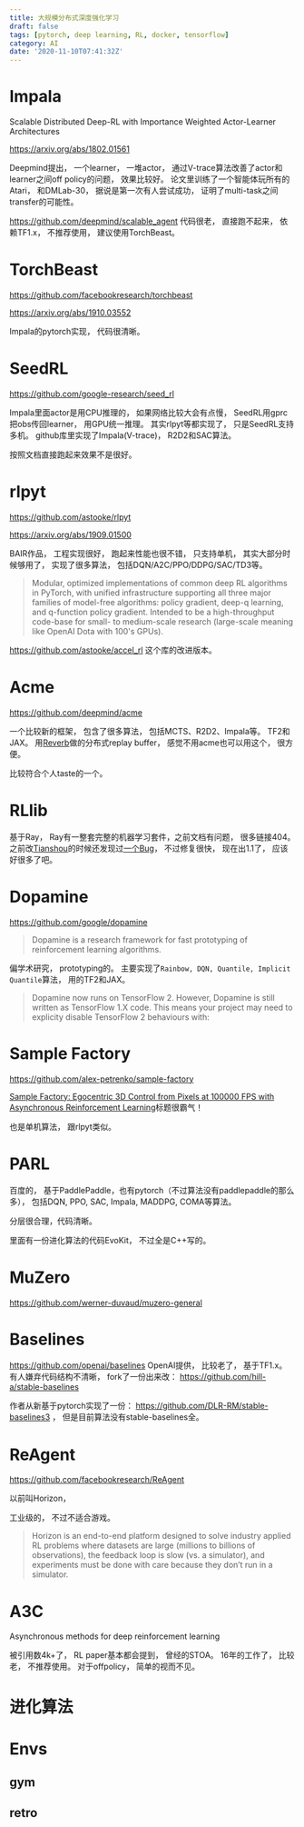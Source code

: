 ```yaml
---
title: 大规模分布式深度强化学习
draft: false
tags: [pytorch, deep learning, RL, docker, tensorflow]
category: AI
date: '2020-11-10T07:41:32Z'
---
```



# Impala

Scalable Distributed Deep-RL with Importance Weighted Actor-Learner Architectures

https://arxiv.org/abs/1802.01561

Deepmind提出， 一个learner， 一堆actor， 通过V-trace算法改善了actor和learner之间off policy的问题， 效果比较好。 论文里训练了一个智能体玩所有的Atari， 和DMLab-30， 据说是第一次有人尝试成功， 证明了multi-task之间transfer的可能性。

https://github.com/deepmind/scalable_agent 代码很老， 直接跑不起来， 依赖TF1.x， 不推荐使用， 建议使用TorchBeast。

# TorchBeast

https://github.com/facebookresearch/torchbeast

https://arxiv.org/abs/1910.03552

Impala的pytorch实现， 代码很清晰。

# SeedRL

https://github.com/google-research/seed_rl

Impala里面actor是用CPU推理的， 如果网络比较大会有点慢， SeedRL用gprc把obs传回learner， 用GPU统一推理。 其实rlpyt等都实现了， 只是SeedRL支持多机。 github库里实现了Impala(V-trace)， R2D2和SAC算法。 

按照文档直接跑起来效果不是很好。

# rlpyt

https://github.com/astooke/rlpyt

https://arxiv.org/abs/1909.01500

BAIR作品， 工程实现很好， 跑起来性能也很不错， 只支持单机， 其实大部分时候够用了， 实现了很多算法， 包括DQN/A2C/PPO/DDPG/SAC/TD3等。

> Modular, optimized implementations of common deep RL algorithms in PyTorch, with unified infrastructure supporting all three major families of model-free algorithms: policy gradient, deep-q learning, and q-function policy gradient. Intended to be a high-throughput code-base for small- to medium-scale research (large-scale meaning like OpenAI Dota with 100's GPUs).

https://github.com/astooke/accel_rl 这个库的改进版本。

# Acme

https://github.com/deepmind/acme

一个比较新的框架， 包含了很多算法， 包括MCTS、R2D2、Impala等。 TF2和JAX。 用[Reverb](https://github.com/deepmind/reverb)做的分布式replay buffer， 感觉不用acme也可以用这个， 很方便。 

比较符合个人taste的一个。

# RLlib

基于Ray， Ray有一整套完整的机器学习套件，之前文档有问题， 很多链接404。 之前改[Tianshou](https://github.com/thu-ml/tianshou)的时候还发现过[一个Bug](https://github.com/ray-project/ray/issues/10134)， 不过修复很快， 现在出1.1了， 应该好很多了吧。


# Dopamine

https://github.com/google/dopamine

> Dopamine is a research framework for fast prototyping of reinforcement learning algorithms.

偏学术研究， prototyping的。 主要实现了`Rainbow, DQN, Quantile, Implicit Quantile`算法， 用的TF2和JAX。

> Dopamine now runs on TensorFlow 2. However, Dopamine is still written as TensorFlow 1.X code. This means your project may need to explicity disable TensorFlow 2 behaviours with:

# Sample Factory

https://github.com/alex-petrenko/sample-factory

[Sample Factory: Egocentric 3D Control from Pixels at 100000 FPS with Asynchronous Reinforcement Learning](https://arxiv.org/abs/2006.11751)标题很霸气！

也是单机算法， 跟rlpyt类似。

# PARL

百度的， 基于PaddlePaddle，也有pytorch（不过算法没有paddlepaddle的那么多）， 包括DQN, PPO, SAC, Impala, MADDPG, COMA等算法。

分层很合理，代码清晰。

里面有一份进化算法的代码EvoKit， 不过全是C++写的。

# MuZero

https://github.com/werner-duvaud/muzero-general

# Baselines

https://github.com/openai/baselines OpenAI提供， 比较老了， 基于TF1.x。 有人嫌弃代码结构不清晰， fork了一份出来改： https://github.com/hill-a/stable-baselines 

作者从新基于pytorch实现了一份： https://github.com/DLR-RM/stable-baselines3 ， 但是目前算法没有stable-baselines全。


# ReAgent

https://github.com/facebookresearch/ReAgent

以前叫Horizon， 

工业级的， 不过不适合游戏。

> Horizon is an end-to-end platform designed to solve industry applied RL problems where datasets are large (millions to billions of observations), the feedback loop is slow (vs. a simulator), and experiments must be done with care because they don’t run in a simulator.


# A3C

Asynchronous methods for deep reinforcement learning

被引用数4k+了， RL paper基本都会提到， 曾经的STOA。 16年的工作了， 比较老， 不推荐使用。 对于offpolicy， 简单的视而不见。


# 进化算法

# Envs
## gym
## retro